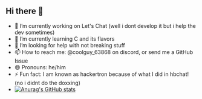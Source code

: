 ## Hi there 👋
- 🔭 I’m currently working on Let's Chat (well i dont develop it but i help the dev sometimes)
- 🌱 I’m currently learning C and its flavors
- 🤔 I’m looking for help with not breaking stuff
- 📫 How to reach me: @coolguy_63868 on discord, or send me a GitHub Issue
- 😄 Pronouns: he/him
- ⚡ Fun fact: I am known as hackertron because of what I did in hbchat! (no i didnt do the doxxing)
- [![Anurag's GitHub stats](https://github-readme-stats.vercel.app/api?username=cool-guy-awesome)](https://github.com/anuraghazra/github-readme-stats)
<!--
**cool-guy-awesome/cool-guy-awesome** is a ✨ _special_ ✨ repository because its `README.md` (this file) appears on your GitHub profile.

Here are some ideas to get you started:

- 🔭 I’m currently working on ...
- 🌱 I’m currently learning ...
- 👯 I’m looking to collaborate on ...
- 🤔 I’m looking for help with ...
- 💬 Ask me about ...
- 📫 How to reach me: ...
- 😄 Pronouns: ...
- ⚡ Fun fact: ...
-->

